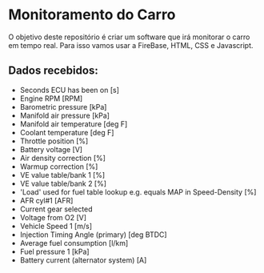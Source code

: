 # Monitoramento do Carro
O objetivo deste repositório é criar um software que irá monitorar o carro em tempo real. Para isso vamos usar a FireBase, HTML, CSS e Javascript.

## Dados recebidos:

* Seconds ECU has been on [s]
* Engine RPM [RPM]
* Barometric pressure [kPa]
* Manifold air pressure [kPa]
* Manifold air temperature [deg F]
* Coolant temperature [deg F]
* Throttle position [%]
* Battery voltage [V]
* Air density correction [%]
* Warmup correction [%]
* VE value table/bank 1 [%]
* VE value table/bank 2 [%]
* 'Load'  used for fuel table lookup e.g. equals MAP in Speed-Density [%]
* AFR cyl#1 [AFR]
* Current gear selected
* Voltage from O2 [V]
* Vehicle Speed 1 [m/s]
* Injection Timing Angle (primary) [deg BTDC]
* Average fuel consumption [l/km]
* Fuel pressure 1 [kPa]
* Battery current (alternator system) [A]